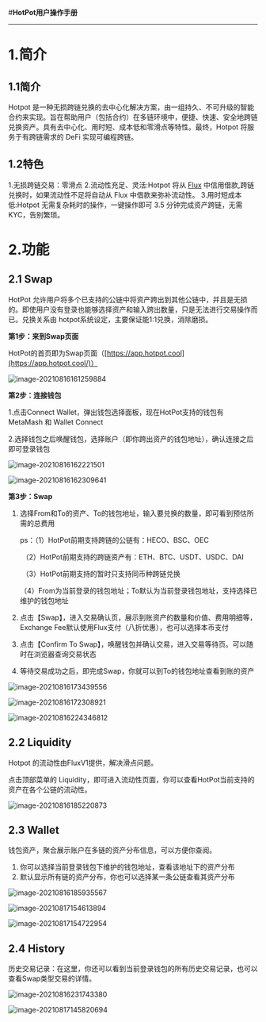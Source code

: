 #**HotPot用户操作手册**

------

# 1.简介
## 1.1简介

Hotpot 是一种无损跨链兑换的去中心化解决方案，由一组持久、不可升级的智能合约来实现。旨在帮助用户（包括合约）在多链环境中，便捷、快速、安全地跨链兑换资产。具有去中心化、用时短、成本低和零滑点等特性。最终，Hotpot 将服务于有跨链需求的 DeFi 实现可编程跨链。

## 1.2特色
1.无损跨链交易：零滑点
2.流动性充足、灵活:Hotpot 将从 [Flux](https://flux.01.finance/) 中信用借款,跨链兑换时，如果流动性不足将自动从 Flux 中借款来弥补流动性。
3.用时短成本低:Hotpot 无需复杂耗时的操作，一键操作即可 3.5 分钟完成资产跨链，无需 KYC，告别繁琐。

# 2.功能
## 2.1 Swap

HotPot 允许用户将多个已支持的公链中将资产跨出到其他公链中，并且是无损的。即使用户没有登录也能够选择资产和输入跨出数量，只是无法进行交易操作而已。兑换关系由 hotpot系统设定，主要保证能1:1兑换，消除磨损。

**第1步：来到Swap页面**

HotPot的首页即为Swap页面（[https://app.hotpot.cool](https://app.hotpot.cool/)）

![image-20210816161259884](assets/guide/image-20210816161259884.png)

**第2步：连接钱包**

1.点击Connect Wallet，弹出钱包选择面板，现在HotPot支持的钱包有 MetaMash 和 Wallet Connect

2.选择钱包之后唤醒钱包，选择账户（即你跨出资产的钱包地址），确认连接之后即可登录钱包

![image-20210816162221501](assets/guide/image-20210816162221501-9102148.png)

![image-20210816162309641](assets/guide/image-20210816162309641-9102190.png)

**第3步：Swap**
1. 选择From和To的资产、To的钱包地址，输入要兑换的数量，即可看到预估所需的总费用

   ps：（1）HotPot前期支持跨链的公链有：HECO、BSC、OEC

   ​       （2）HotPot前期支持的跨链资产有：ETH、BTC、USDT、USDC、DAI

	​	   （3）HotPot前期支持的暂时只支持同币种跨链兑换

   ​       （4）From为当前登录的钱包地址；To默认为当前登录钱包地址，支持选择已维护的钱包地址

2. 点击【Swap】，进入交易确认页，展示到账资产的数量和价值、费用明细等，Exchange Fee默认使用Flux支付（八折优惠），也可以选择本币支付

3. 点击【Confirm To Swap】，唤醒钱包并确认交易，进入交易等待页。可以随时在浏览器查询交易状态

4. 等待交易成功之后，即完成Swap，你就可以到To的钱包地址查看到账的资产

![image-20210816173439556](assets/guide/image-20210816173439556-9106482.png)

![image-20210816172308921](assets/guide/image-20210816172308921-9105792.png)

![image-20210816224346812](assets/guide/image-20210816224346812-9125028-9125569.png)

## 2.2 Liquidity

Hotpot 的流动性由FluxV1提供，解决滑点问题。

点击顶部菜单的 Liquidity，即可进入流动性页面，你可以查看HotPot当前支持的资产在各个公链的流动性。

![image-20210816185220873](assets/guide/image-20210816185220873.png)

## 2.3 Wallet

钱包资产，聚合展示账户在多链的资产分布信息，可以方便你查阅。

1. 你可以选择当前登录钱包下维护的钱包地址，查看该地址下的资产分布
2. 默认显示所有链的资产分布，你也可以选择某一条公链查看其资产分布

![image-20210816185935567](assets/guide/image-20210816185935567-9126854.png)

![image-20210817154613894](assets/guide/image-20210817154613894-9186375.png)

![image-20210817154722954](assets/guide/image-20210817154722954-9186444.png)

## 2.4 History

历史交易记录：在这里，你还可以看到当前登录钱包的所有历史交易记录，也可以查看Swap类型交易的详情。

![image-20210816231743380](assets/guide/image-20210816231743380.png)

![image-20210817145820694](assets/guide/image-20210817145820694.png)













